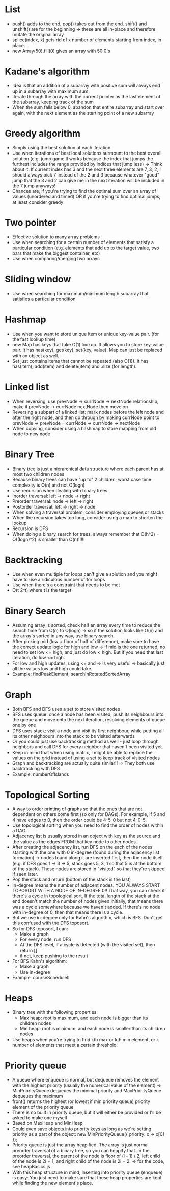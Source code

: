 # List

- push() adds to the end, pop() takes out from the end. shift() and unshift() are for the beginning -> these are all in-place and therefore mutate the original array
- splice(index, x) gets rid of x number of elements starting from index, in-place.
- new Array(50).fill(0) gives an array with 50 0's

# Kadane's algorithm

- Idea is that an addition of a subarray with positive sum will always end up in a subarray with maximum sum.
- Iterate through the array with the current pointer as the last element of the subarray, keeping track of the sum
- When the sum falls below 0, abandon that entire subarray and start over again, with the next element as the starting point of a new subarray

# Greedy algorithm

- Simply using the best solution at each iteration
- Use when iterations of best local solutions surmount to the best overall solution (e.g. jump game II works because the index that jumps the furthest includes the range provided by indices that jump less) -> Think about it. If current index has 3 and the next three elements are 7, 3, 2, I should always pick 7 instead of the 2 and 3 because whatever "good" jump that the 3 and 2 can give me in the next iteration will be included in the 7 jump anyways!
- Chances are, if you're trying to find the optimal sum over an array of values (unordered and timed) OR if you're trying to find optimal jumps, at least consider greedy

# Two pointer

- Effective solution to many array problems
- Use when searching for a certain number of elements that satisfy a particular condition (e.g. elements that add up to the target value, two bars that make the biggest container, etc)
- Use when comparing/merging two arrays

# Sliding window

- Use when searching for maximum/minimum length subarray that satisfies a particular condition

# Hashmap

- Use when you want to store unique item or unique key-value pair. (for the fast lookup time)
- new Map has keys that take O(1) lookup. It allows you to store key-value pair. It has has(key), get(key), set(key, value). Map can just be replaced with an object as well.
- Set just contains items that cannot be repeated (also O(1)). It has has(item), add(item) and delete(item) and .size (for length).

# Linked list

- When reversing, use prevNode -> currNode -> nextNode relationship, make it prevNode -> currNode nextNode then move on
- Reversing a subpart of a linked list: mark nodes before the left node and after the right node, and then go through by making currNode point to prevNode -> prevNode = currNode -> currNode -> nextNode
- When copying, consider using a hashmap to store mapping from old node to new node

# Binary Tree

- Binary tree is just a hierarchical data structure where each parent has at most two children nodes
- Because binary trees can have "up to" 2 children, worst case time complexity is O(n) and not O(logn)
- Use recursion when dealing with binary trees
- Inorder traversal: left -> node -> right
- Preorder traversal: node -> left -> right
- Postorder traversal: left -> right -> node
- When solving a traversal problem, consider employing queues or stacks
- When the recursion takes too long, consider using a map to shorten the lookup
- Recursion is DFS
- When doing a binary search for trees, always remember that O(h^2) = O((logn)^2) is smaller than O(n)!!!!!

# Backtracking

- Use when even multiple for loops can't give a solution and you might have to use a ridiculous number of for loops
- Use when there's a constraint that needs to be met
- O(t 2^t) where t is the target

# Binary Search

- Assuming array is sorted, check half an array every time to reduce the search time from O(n) to O(logn) -> so if the solution looks like O(n) and the array's sorted in any way, use binary search.
- After picking mid (low + floor of half of difference), make sure to have the correct update logic for high and low -> if mid is the one returned, no need to set low <= high, and just do low < high. But if you need that last iteration, do low <= high.
- For low and high updates, using <= and => is very useful -> basically just all the values low and high could take.
- Example: findPeakElement, searchInRotatedSortedArray

# Graph

- Both BFS and DFS uses a set to store visited nodes
- BFS uses queue: once a node has been visited, push its neighbours into the queue and move onto the next iteration, resolving elements of queue one by one
- DFS uses stack: visit a node and visit its first neighbour, while putting all its other neighbours into the stack to be visited afterwards
- Or you could just use backtracking method as well - just loop through neighbors and call DFS for every neighbor that haven't been visited yet.
- Keep in mind that when using matrix, I might be able to replace the values on the grid instead of using a set to keep track of visited nodes
- Graph and backtracking are actually quite similar!! -> They both use backtracking with DFS
- Example: numberOfIslands

# Topological Sorting

- A way to order printing of graphs so that the ones that are not dependent on others come first (so only for DAGs). For example, if 5 and 4 have edges to 0, then the order could be 4-5-0 but not 4-0-5.
- Use topological sorting when you need to find the order of nodes within a DAG.
- Adjacency list is usually stored in an object with key as the source and the value as the edges FROM that key node to other nodes.
- After creating the adjacency list, run DFS on the each of the nodes starting with the one with 0 in-degree (found during the adjacency list formation) -> nodes found along it are inserted first, then the node itself. (e.g. if DFS goes 1 -> 3 -> 5, stack goes 5, 3, 1 so that 5 is at the bottom of the stack). These nodes are stored in "visited" so that they're skipped if seen later.
- Pop the stack and return (bottom of the stack is the last)
- In-degree means the number of adjacent nodes. YOU ALWAYS START TOPOSORT WITH A NODE OF IN-DEGREE 0!! That way, you can check if there's a cycle in topological sort. If the total length of the stack at the end doesn't match the number of nodes given initially, that means there was a cycle somewhere because we haven't added. If there's no node with in-degree of 0, then that means there is a cycle.
- But we use in-degree only for Kahn's algorithm, which is BFS. Don't get this confused with the DFS toposort.
- So for DFS toposort, I can:
  - Make a graph
  - For every node, run DFS
  - At the DFS level, if a cycle is detected (with the visited set), then return []
  - if not, keep pushing to the result
- For BFS Kahn's algorithm:
  - Make a graph
  - Use in-degree
- Example: courseScheduleII

# Heaps

- Binary tree with the following properties:
  - Max heap: root is maximum, and each node is bigger than its children nodes
  - Min heap: root is minimum, and each node is smaller than its children nodes
- Use heaps when you're trying to find kth max or kth min element, or k number of elements that meet a certain threshold.

# Priority queue

- A queue where enqueue is normal, but dequeue removes the element with the highest priority (usually the numerical value of the element) -> MinPriorityQueue dequeues the minimal priority and MaxPriorityQueue dequeues the maximum
- front() returns the highest (or lowest if min priority queue) priority element of the priority queue
- There is no built in priority queue, but it will either be provided or I'll be asked to make one myself
- Based on MaxHeap and MinHeap
- Could even save objects into priority keys as long as we're setting priority as a part of the object: new MinPriorityQueue({ priority: x => x[0] });
- Priority queue is just the array heapified. The array is just normal preorder traversal of a binary tree, so you can heapify that. In the preorder traversal, the parent of the node is floor of (i - 1) / 2, left child of the node is 2i + 1, and right child of the node is 2i + 2. -> for the code, see heapBasics.js
- With this heap structure in mind, inserting into priority queue (enqueue) is easy: You just need to make sure that these heap properties are kept while finding the new element's place.
